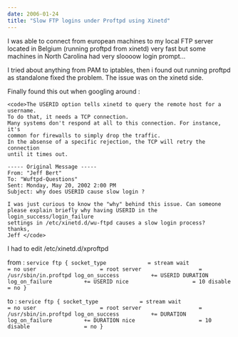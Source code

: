 ```yaml
---
date: 2006-01-24
title: "Slow FTP logins under Proftpd using Xinetd"
---
```


I was able to connect from european machines to my local FTP server located in Belgium (running proftpd from xinetd) very fast but some machines in North Carolina had very sloooow login prompt...

I tried about anything from PAM to iptables, then i found out running proftpd as standalone fixed the problem. The issue was on the xinetd side.

Finally found this out when googling around :
    
    <code>The USERID option tells xinetd to query the remote host for a username.
    To do that, it needs a TCP connection.
    Many systems don't respond at all to this connection. For instance, it's
    common for firewalls to simply drop the traffic.
    In the absense of a specific rejection, the TCP will retry the connection
    until it times out.
    
    ----- Original Message -----
    From: "Jeff Bert" 
    To: "Wuftpd-Questions" 
    Sent: Monday, May 20, 2002 2:00 PM
    Subject: why does USERID cause slow login ?
    
    I was just curious to know the "why" behind this issue. Can someone
    please explain briefly why having USERID in the login_success/login_failure
    settings in /etc/xinetd.d/wu-ftpd causes a slow login process?
    thanks,
    Jeff </code>



I had to edit /etc/xinetd.d/xproftpd 

from :
`service ftp
{
        socket_type             = stream
        wait                    = no
        user                    = root
        server                  = /usr/sbin/in.proftpd
        log_on_success          += USERID DURATION
        log_on_failure          += USERID
        nice                    = 10
        disable                 = no
}`

to :
`service ftp
{
        socket_type             = stream
        wait                    = no
        user                    = root
        server                  = /usr/sbin/in.proftpd
        log_on_success          += DURATION
        log_on_failure          += DURATION
        nice                    = 10
        disable                 = no
}`
